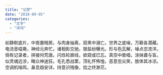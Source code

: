 ```yaml
---
title: "记梦"
date: "2018-09-05"
categories: 
  - "文字"
  - "诗词"
---
```


如静默底片，中夜置暗房。与肉身抽离，寂黑中溺亡。世界之底噪，万籁各潜藏。电流音嗞嘶，神经元奔忙。诸相影交驰，银盐纷曝光。形与色瓦解，噪点恣滂洋。倘有记录者，拼接何荒唐。闪烁轮廓线，欲窥或已忘。真空中歌唱，涂抹聋与盲。似灵魂远涉，睹众神迷狂。毛孔悉战栗，顶礼怀怖惶。恶意忽尖笑，肢体其冰凉。空调机嗡鸣，鼻息趋安详。持意识残像，拾之终渺茫。
